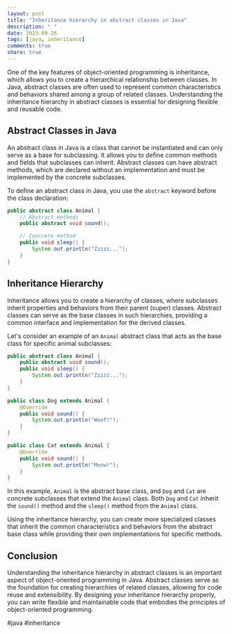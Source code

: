 ```yaml
---
layout: post
title: "Inheritance hierarchy in abstract classes in Java"
description: " "
date: 2023-09-26
tags: [java, inheritance]
comments: true
share: true
---
```


One of the key features of object-oriented programming is inheritance, which allows you to create a hierarchical relationship between classes. In Java, abstract classes are often used to represent common characteristics and behaviors shared among a group of related classes. Understanding the inheritance hierarchy in abstract classes is essential for designing flexible and reusable code.

## Abstract Classes in Java

An abstract class in Java is a class that cannot be instantiated and can only serve as a base for subclassing. It allows you to define common methods and fields that subclasses can inherit. Abstract classes can have abstract methods, which are declared without an implementation and must be implemented by the concrete subclasses.

To define an abstract class in Java, you use the `abstract` keyword before the class declaration:

```java
public abstract class Animal {
    // Abstract methods
    public abstract void sound();

    // Concrete method
    public void sleep() {
        System.out.println("Zzzzz...");
    }
}
```

## Inheritance Hierarchy

Inheritance allows you to create a hierarchy of classes, where subclasses inherit properties and behaviors from their parent (super) classes. Abstract classes can serve as the base classes in such hierarchies, providing a common interface and implementation for the derived classes.

Let's consider an example of an `Animal` abstract class that acts as the base class for specific animal subclasses:

```java
public abstract class Animal {
    public abstract void sound();
    public void sleep() {
        System.out.println("Zzzzz...");
    }
}

public class Dog extends Animal {
    @Override
    public void sound() {
        System.out.println("Woof!");
    }
}

public class Cat extends Animal {
    @Override
    public void sound() {
        System.out.println("Meow!");
    }
}
```

In this example, `Animal` is the abstract base class, and `Dog` and `Cat` are concrete subclasses that extend the `Animal` class. Both `Dog` and `Cat` inherit the `sound()` method and the `sleep()` method from the `Animal` class.

Using the inheritance hierarchy, you can create more specialized classes that inherit the common characteristics and behaviors from the abstract base class while providing their own implementations for specific methods.

## Conclusion

Understanding the inheritance hierarchy in abstract classes is an important aspect of object-oriented programming in Java. Abstract classes serve as the foundation for creating hierarchies of related classes, allowing for code reuse and extensibility. By designing your inheritance hierarchy properly, you can write flexible and maintainable code that embodies the principles of object-oriented programming.

#java #inheritance